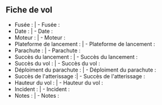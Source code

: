 ## Fiche de vol

- Fusée : | - Fusée : 
- Date : | - Date : 
- Moteur : | - Moteur : 
- Plateforme de lancement : | - Plateforme de lancement : 
- Parachute : | - Parachute : 
- Succès du lancement : | - Succès du lancement : 
- Succès du vol : | - Succès du vol : 
- Déploiment du parachute : | - Déploiment du parachute : 
- Succès de l'atterissage :| - Succès de l'atterissage :
- Hauteur du vol : | - Hauteur du vol : 
- Incident : | - Incident : 
- Notes : | - Notes : 








